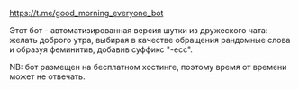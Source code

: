 https://t.me/good_morning_everyone_bot

Этот бот - автоматизированная версия шутки из дружеского чата: желать доброго утра, выбирая в качестве обращения рандомные слова и образуя феминитив, добавив суффикс "-есс".

NB: бот размещен на бесплатном хостинге, поэтому время от времени может не отвечать.
